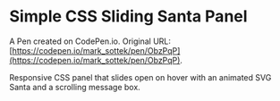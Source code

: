 # Simple CSS Sliding Santa Panel

A Pen created on CodePen.io. Original URL: [https://codepen.io/mark_sottek/pen/ObzPqP](https://codepen.io/mark_sottek/pen/ObzPqP).

Responsive CSS panel that slides open on hover with an animated SVG Santa and a scrolling message box.